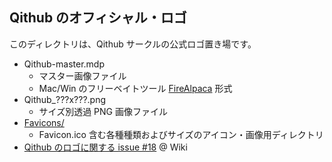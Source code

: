 ## Qithub のオフィシャル・ロゴ

このディレクトリは、Qithub サークルの公式ロゴ置き場です。

- Qithub-master.mdp
    - マスター画像ファイル
    - Mac/Win のフリーベイトツール [FireAlpaca](http://firealpaca.com/ja/) 形式
- Qithub_???x???.png
    - サイズ別透過 PNG 画像ファイル
- [Favicons/](./Favicons/)
    - Favicon.ico 含む各種種類およびサイズのアイコン・画像用ディレクトリ
- [Qithub のロゴに関する issue #18](https://github.com/Qithub-BOT/Qithub-ORG/wiki/%E4%BC%81%E7%94%BB#qithub%E3%81%AE%E3%83%AD%E3%82%B4%E3%82%84%E3%82%AD%E3%83%A3%E3%83%A9%E3%82%AF%E3%82%BF%E3%83%BC%E5%8B%9F%E9%9B%86-items-18) @ Wiki

